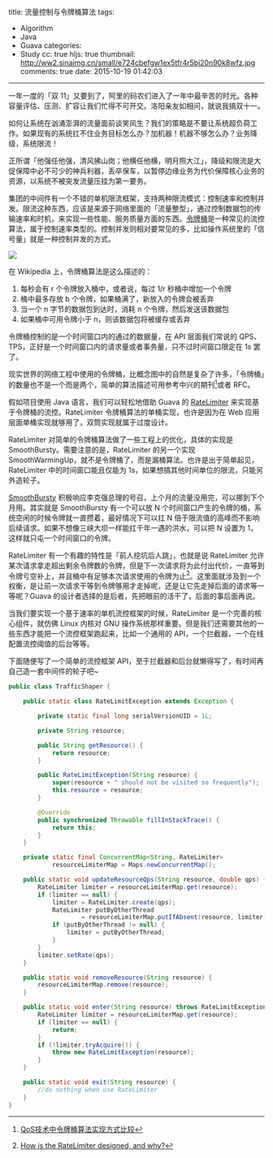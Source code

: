 title: 流量控制与令牌桶算法
tags:
  - Algorithm
  - Java
  - Guava
categories:
  - Study
cc: true
hljs: true
thumbnail: http://ww2.sinaimg.cn/small/e724cbefgw1ex5tfr4r5bj20n90k8wfz.jpg
comments: true
date: 2015-10-19 01:42:03
---

一年一度的「双 11」又要到了，阿里的码农们进入了一年中最辛苦的时光。各种容量评估、压测、扩容让我们忙得不可开交。洛阳亲友如相问，就说我搞双十一。

如何让系统在汹涌澎湃的流量面前谈笑风生？我们的策略是不要让系统超负荷工作。如果现有的系统扛不住业务目标怎么办？加机器！机器不够怎么办？业务降级，系统限流！

正所谓「他强任他强，清风拂山岗；他横任他横，明月照大江」，降级和限流是大促保障中必不可少的神兵利器，丢卒保车，以暂停边缘业务为代价保障核心业务的资源，以系统不被突发流量压挂为第一要务。

<!-- more -->

集团的中间件有一个不错的单机限流框架，支持两种限流模式：控制速率和控制并发。限流这种东西，应该是来源于网络里面的「流量整型」，通过控制数据包的传输速率和时机，来实现一些性能、服务质量方面的东西。[令牌桶][2]是一种常见的流控算法，属于控制速率类型的。控制并发则相对要常见的多，比如操作系统里的「信号量」就是一种控制并发的方式。

![](http://ww4.sinaimg.cn/large/e724cbefgw1ex4rw20h6bg20dy08mmwy.gif)

在 Wikipedia 上，令牌桶算法是这么描述的：

1. 每秒会有 r 个令牌放入桶中，或者说，每过 1/r 秒桶中增加一个令牌
2. 桶中最多存放 b 个令牌，如果桶满了，新放入的令牌会被丢弃
3. 当一个 n 字节的数据包到达时，消耗 n 个令牌，然后发送该数据包
4. 如果桶中可用令牌小于 n，则该数据包将被缓存或丢弃

令牌桶控制的是一个时间窗口内的通过的数据量，在 API 层面我们常说的 QPS、TPS，正好是一个时间窗口内的请求量或者事务量，只不过时间窗口限定在 1s 罢了。

现实世界的网络工程中使用的令牌桶，比概念图中的自然是复杂了许多，「令牌桶」的数量也不是一个而是两个，简单的算法描述可用参考中兴的期刊[^1]或者 RFC。

[^1]: [QoS技术中令牌桶算法实现方式比较][1]

假如项目使用 Java 语言，我们可以轻松地借助 Guava 的 [RateLimiter][3] 来实现基于令牌桶的流控。RateLimiter 令牌桶算法的单桶实现，也许是因为在 Web 应用层面单桶实现就够用了，双筒实现就属于过度设计。

RateLimiter 对简单的令牌桶算法做了一些工程上的优化，具体的实现是 SmoothBursty。需要注意的是，RateLimiter 的另一个实现 SmoothWarmingUp，就不是令牌桶了，而是漏桶算法。也许是出于简单起见，RateLimiter 中的时间窗口能且仅能为 1s，如果想搞其他时间单位的限流，只能另外造轮子。

[SmoothBursty][4] 积极响应李克强总理的号召，上个月的流量没用完，可以挪到下个月用。其实就是 SmoothBursty 有一个可以放 N 个时间窗口产生的令牌的桶，系统空闲的时候令牌就一直攒着，最好情况下可以扛 N 倍于限流值的高峰而不影响后续请求。如果不想像三峡大坝一样能扛千年一遇的洪水，可以把 N 设置为 1，这样就只屯一个时间窗口的令牌。

RateLimiter 有一个有趣的特性是「前人挖坑后人跳」，也就是说 RateLimiter 允许某次请求拿走超出剩余令牌数的令牌，但是下一次请求将为此付出代价，一直等到令牌亏空补上，并且桶中有足够本次请求使用的令牌为止[^2]。这里面就涉及到一个权衡，是让前一次请求干等到令牌够用才走掉呢，还是让它先走掉后面的请求等一等呢？Guava 的设计者选择的是后者，先把眼前的活干了，后面的事后面再说。

[^2]: [How is the RateLimiter designed, and why?][5]

当我们要实现一个基于速率的单机流控框架的时候，RateLimiter 是一个完善的核心组件，就仿佛 Linux 内核对 GNU 操作系统那样重要。但是我们还需要其他的一些东西才能把一个流控框架跑起来，比如一个通用的 API，一个拦截器，一个在线配置流控阈值的后台等等。

下面随便写了一个简单的流控框架 API，至于拦截器和后台就懒得写了，有时间再自己造一套中间件的轮子吧~

```java
public class TrafficShaper {

    public static class RateLimitException extends Exception {

        private static final long serialVersionUID = 1L;

        private String resource;

        public String getResource() {
            return resource;
        }

        public RateLimitException(String resource) {
            super(resource + " should not be visited so frequently");
            this.resource = resource;
        }

        @Override
        public synchronized Throwable fillInStackTrace() {
            return this;
        }
    }

    private static final ConcurrentMap<String, RateLimiter>
            resourceLimiterMap = Maps.newConcurrentMap();

    public static void updateResourceQps(String resource, double qps) {
        RateLimiter limiter = resourceLimiterMap.get(resource);
        if (limiter == null) {
            limiter = RateLimiter.create(qps);
            RateLimiter putByOtherThread
                    = resourceLimiterMap.putIfAbsent(resource, limiter);
            if (putByOtherThread != null) {
                limiter = putByOtherThread;
            }
        }
        limiter.setRate(qps);
    }

    public static void removeResource(String resource) {
        resourceLimiterMap.remove(resource);
    }

    public static void enter(String resource) throws RateLimitException {
        RateLimiter limiter = resourceLimiterMap.get(resource);
        if (limiter == null) {
            return;
        }
        if (!limiter.tryAcquire()) {
            throw new RateLimitException(resource);
        }
    }

    public static void exit(String resource) {
        //do nothing when use RateLimiter
    }
}
```

[1]: http://www.zte.com.cn/cndata/magazine/zte_communications/2007/3/magazine/200706/t20070628_150663.html
[2]: https://en.wikipedia.org/wiki/Token_bucket
[3]: https://github.com/google/guava/blob/v18.0/guava/src/com/google/common/util/concurrent/RateLimiter.java
[4]: https://github.com/google/guava/blob/v18.0/guava/src/com/google/common/util/concurrent/SmoothRateLimiter.java#L280:L307
[5]: https://github.com/google/guava/blob/v18.0/guava/src/com/google/common/util/concurrent/SmoothRateLimiter.java#L124:L130
